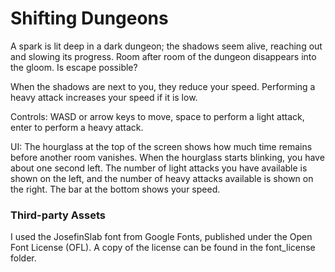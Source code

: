 # Shifting Dungeons
A spark is lit deep in a dark dungeon; the shadows seem alive, reaching out and slowing its progress. Room after room of the dungeon disappears into the gloom. Is escape possible?

When the shadows are next to you, they reduce your speed. Performing a heavy attack increases your speed if it is low.

Controls: WASD or arrow keys to move, space to perform a light attack, enter to perform a heavy attack.

UI: The hourglass at the top of the screen shows how much time remains before another room vanishes. When the hourglass starts blinking, you have about one second left.
The number of light attacks you have available is shown on the left, and the number of heavy attacks available is shown on the right. The bar at the bottom shows your speed.

### Third-party Assets
I used the JosefinSlab font from Google Fonts, published under the Open Font License (OFL). A copy of the license can be found in the font_license folder.
